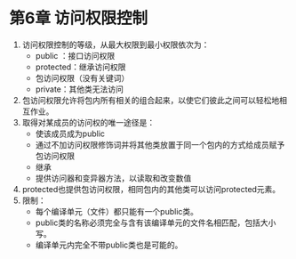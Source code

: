 # 第6章 访问权限控制
1. 访问权限控制的等级，从最大权限到最小权限依次为：
    - public ：接口访问权限
    - protected：继承访问权限
    - 包访问权限（没有关键词）
    - private：其他类无法访问
2. 包访问权限允许将包内所有相关的组合起来，以使它们彼此之间可以轻松地相互作业。
3. 取得对某成员的访问权的唯一途径是：
    - 使该成员成为public
    - 通过不加访问权限修饰词并将其他类放置于同一个包内的方式给成员赋予包访问权限
    - 继承
    - 提供访问器和变异器方法，以读取和改变数值
4. protected也提供包访问权限，相同包内的其他类可以访问protected元素。
5. 限制：
    - 每个编译单元（文件）都只能有一个public类。
    - public类的名称必须完全与含有该编译单元的文件名相匹配，包括大小写。
    - 编译单元内完全不带public类也是可能的。

